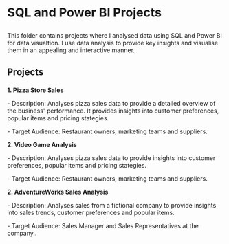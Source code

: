 # <p>SQL and Power BI Projects</p>
<p> This folder contains projects where I analysed data using SQL and Power BI for data visualtion. I use data analysis to provide key insights and visualise them in an appealing and interactive manner.</p>

## <p> Projects </p>
**<p> 1. Pizza Store Sales** </p>
<p> - Description: Analyses pizza sales data to provide a detailed overview of the business' performance. It provides insights into customer preferences, popular items and pricing stategies.</p>
<p> - Target Audience: Restaurant owners, marketing teams and suppliers.</p>

**<p> 2. Video Game Analysis** </p>
<p> - Description: Analyses pizza sales data to provide insights into customer preferences, popular items and pricing stategies.</p>
<p> - Target Audience: Restaurant owners, marketing teams and suppliers.</p>

**<p> 2. AdventureWorks Sales Analysis** </p>
<p> - Description: Analyses sales from a fictional company to provide insights into sales trends, customer preferences and popular items.</p>
<p> - Target Audience: Sales Manager and Sales Representatives at the company..</p>
